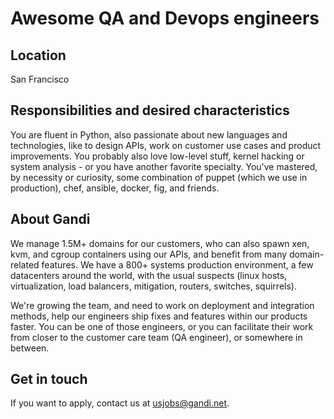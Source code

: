 # Awesome QA and Devops engineers

## Location

San Francisco

## Responsibilities and desired characteristics

You are fluent in Python, also passionate about new languages and technologies, like to design APIs, work on customer use cases and product improvements. You probably also love low-level stuff, kernel hacking or system analysis - or you have another favorite specialty.
You've mastered, by necessity or curiosity, some combination of puppet (which we use in production), chef, ansible, docker, fig, and friends. 

## About Gandi

We manage 1.5M+ domains for our customers, who can also spawn xen, kvm, and cgroup containers using our APIs, and benefit from many domain-related features. We have a 800+ systems production environment, a few datacenters around the world, with the usual suspects (linux hosts, virtualization, load balancers, mitigation, routers, switches, squirrels).

We're growing the team, and need to work on deployment and integration methods, help our engineers ship fixes and features within our products faster. You can be one of those engineers, or you can facilitate their work from closer to the customer care team (QA engineer), or somewhere in between.

## Get in touch

If you want to apply, contact us at usjobs@gandi.net.

